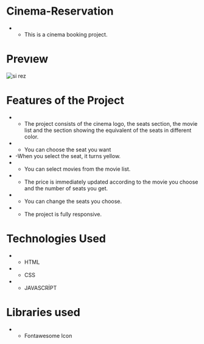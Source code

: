 # Cinema-Reservation

- - This is a cinema booking project.

#  Prevıew

![si rez](https://github.com/silan4/Cinema-Reservation/assets/147344710/b23e3c65-6701-482e-9e88-5632514866b7)

# Features of the Project

- - The project consists of the cinema logo, the seats section, the movie list and the section showing the equivalent of the seats in different color.
- - You can choose the seat you want
- -When you select the seat, it turns yellow.
- - You can select movies from the movie list.
- - The price is immediately updated according to the movie you choose and the number of seats you get.
- - You can change the seats you choose.
- - The project is fully responsive.

 # Technologies Used

 - - HTML
 - - CSS
 - - JAVASCRİPT

# Libraries used

- - Fontawesome Icon



